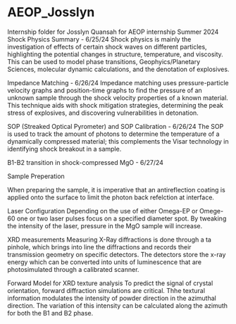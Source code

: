 # AEOP_Josslyn
Internship folder for Josslyn Quansah for AEOP internship Summer 2024
Shock Physics Summary - 6/25/24
Shock physics is mainly the investigation of effects of certain shock waves on different particles, highlighting the potential changes in structure, temperature, and viscosity. This can be used to model phase transitions, Geophyics/Planetary Sciences, molecular dynamic calculations, and the denotation of explosives. 

Impedance Matching - 6/26/24
Impedance matching uses pressure-particle velocity graphs and position-time graphs to find the pressure of an unknown sample through the shock velocity properties of a known material. This technique aids with shock mitigation strategies, determining the peak stress of explosives, and discovering vulnerabilities in detonation.

SOP (Streaked Optical Pyrometer) and SOP Calibration - 6/26/24
The SOP is used to track the amount of photons to determine the temperature of a dynamically compressed material; this complements the Visar technology in identifying shock breakout in a sample. 

B1-B2 transition in shock-compressed MgO - 6/27/24

Sample Preperation 
  
When preparing the sample, it is imperative that an antireflection coating is applied onto the surface to limit the photon back refelction at interface. 

Laser Configuration
Depending on the use of either Omega-EP or Omege-60 one or two laser pulses focus on a specified diameter spot. By tweaking the intensity of the laser, pressure in the MgO sample will increase. 

XRD measurements
Measuring X-Ray diffractions is done through a ta pinhole, which brings into line the diffractions and records their transmission geometry on specific detectors. The detectors store the x-ray energy which can be converted into units of luminescence that are photosimulated through a calibrated scanner. 

Forward Model for XRD texture analysis
To predict the signal of crystal orientation, forward diffraction simulations are critical. Thhe textural information modulates the intensity of powder direction in the azimuthal direction. The variation of this intensity can be calculated along the azimuth for both the B1 and B2 phase. 

